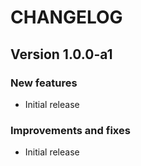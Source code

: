 CHANGELOG
=========

Version 1.0.0-a1
----------------

### New features

- Initial release

### Improvements and fixes

- Initial release
